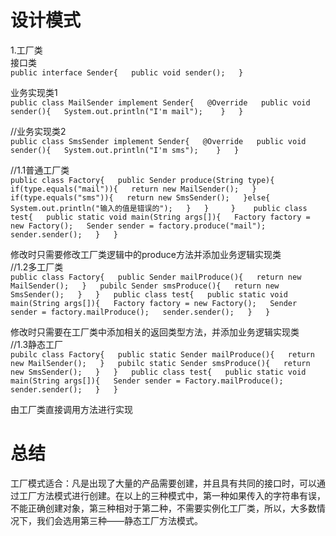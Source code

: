 ﻿# 设计模式 1.工厂类  接口类  ``public interface Sender{        public void sender();  }  ``  业务实现类1  ``public class MailSender implement Sender{       @Override       public void sender(){            System.out.println("I'm mail");      }  }  ``  //业务实现类2  ``public class SmsSender implement Sender{       @Override       public void sender(){            System.out.println("I'm sms");      }  } ``//1.1普通工厂类  ``public class Factory{      public Sender produce(String type){          if(type.equals("mail")){              return new MailSender();          }          if(type.equals("sms")){              return new SmsSender();          }else{              System.out.println("输入的值是错误的");          }     }    }   public class test{      public static void main(String args[]){          Factory factory = new Factory();          Sender sender = factory.produce("mail");          sender.sender();      }  }   ``  修改时只需要修改工厂类逻辑中的produce方法并添加业务逻辑实现类  //1.2多工厂类  ``public class Factory{      public Sender mailProduce(){          return new MailSender();      }      pubilc Sender smsProduce(){          return new SmsSender();      }  }  public class test{      public static void main(String args[]){          Factory factory = new Factory();          Sender sender = factory.mailProduce();          sender.sender();      }  }  ``  修改时只需要在工厂类中添加相关的返回类型方法，并添加业务逻辑实现类  //1.3静态工厂  ``pubilc class Factory{      public static Sender mailProduce(){          return new MailSender();      }      pubilc static Sender smsProduce(){          return new SmsSender();      }  }  public class test{      public static void main(String args[]){          Sender sender = Factory.mailProduce();          sender.sender();      }  }  ``由工厂类直接调用方法进行实现  # 总结  工厂模式适合：凡是出现了大量的产品需要创建，并且具有共同的接口时，可以通过工厂方法模式进行创建。在以上的三种模式中，第一种如果传入的字符串有误，不能正确创建对象，第三种相对于第二种，不需要实例化工厂类，所以，大多数情况下，我们会选用第三种——静态工厂方法模式。